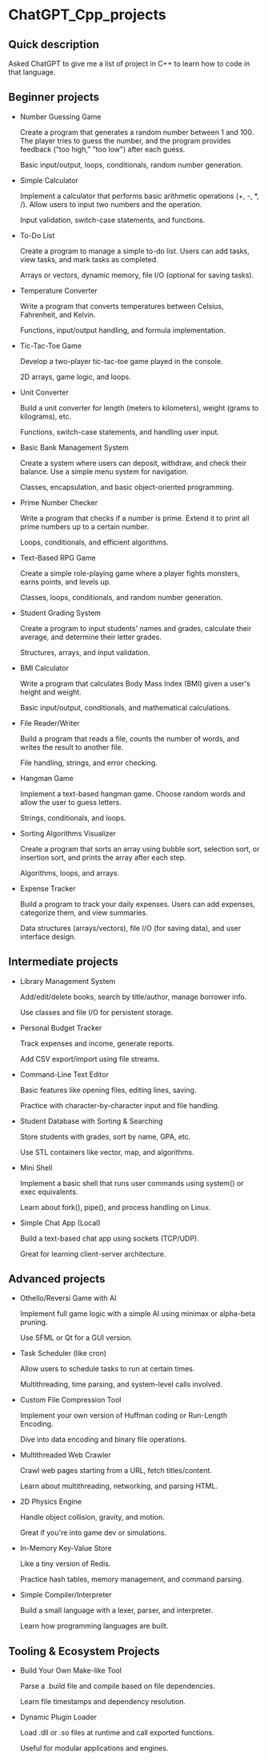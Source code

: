 # ChatGPT_Cpp_projects

## Quick description

Asked ChatGPT to give me a list of project in C++ to learn how to code in that language.

## Beginner projects

* Number Guessing Game

    Create a program that generates a random number between 1 and 100. The player tries to guess the number, and the program provides feedback ("too high," "too low") after each guess.

    Basic input/output, loops, conditionals, random number generation.

* Simple Calculator

    Implement a calculator that performs basic arithmetic operations (+, -, *, /). Allow users to input two numbers and the operation.

    Input validation, switch-case statements, and functions.

* To-Do List

    Create a program to manage a simple to-do list. Users can add tasks, view tasks, and mark tasks as completed.

    Arrays or vectors, dynamic memory, file I/O (optional for saving tasks).

* Temperature Converter

    Write a program that converts temperatures between Celsius, Fahrenheit, and Kelvin.

    Functions, input/output handling, and formula implementation.

* Tic-Tac-Toe Game

    Develop a two-player tic-tac-toe game played in the console. 

    2D arrays, game logic, and loops.

* Unit Converter

    Build a unit converter for length (meters to kilometers), weight (grams to kilograms), etc.

    Functions, switch-case statements, and handling user input.

* Basic Bank Management System

    Create a system where users can deposit, withdraw, and check their balance. Use a simple menu system for navigation.

    Classes, encapsulation, and basic object-oriented programming.

* Prime Number Checker

    Write a program that checks if a number is prime. Extend it to print all prime numbers up to a certain number.

    Loops, conditionals, and efficient algorithms.

* Text-Based RPG Game

    Create a simple role-playing game where a player fights monsters, earns points, and levels up.

    Classes, loops, conditionals, and random number generation.

* Student Grading System

    Create a program to input students' names and grades, calculate their average, and determine their letter grades.

    Structures, arrays, and input validation.

* BMI Calculator

    Write a program that calculates Body Mass Index (BMI) given a user's height and weight.

    Basic input/output, conditionals, and mathematical calculations.

* File Reader/Writer

    Build a program that reads a file, counts the number of words, and writes the result to another file.

    File handling, strings, and error checking.

* Hangman Game

    Implement a text-based hangman game. Choose random words and allow the user to guess letters.

    Strings, conditionals, and loops.


* Sorting Algorithms Visualizer
    
    Create a program that sorts an array using bubble sort, selection sort, or insertion sort, and prints the array after each step.
    
    Algorithms, loops, and arrays.

* Expense Tracker
    
    Build a program to track your daily expenses. Users can add expenses, categorize them, and view summaries.
    
    Data structures (arrays/vectors), file I/O (for saving data), and user interface design.


## Intermediate projects

* Library Management System

    Add/edit/delete books, search by title/author, manage borrower info.

    Use classes and file I/O for persistent storage.

* Personal Budget Tracker

    Track expenses and income, generate reports.

    Add CSV export/import using file streams.

* Command-Line Text Editor

    Basic features like opening files, editing lines, saving.

    Practice with character-by-character input and file handling.

* Student Database with Sorting & Searching

    Store students with grades, sort by name, GPA, etc.

    Use STL containers like vector, map, and algorithms.

* Mini Shell

    Implement a basic shell that runs user commands using system() or exec equivalents.

    Learn about fork(), pipe(), and process handling on Linux.

* Simple Chat App (Local)

    Build a text-based chat app using sockets (TCP/UDP).

    Great for learning client-server architecture.


## Advanced projects

* Othello/Reversi Game with AI

    Implement full game logic with a simple AI using minimax or alpha-beta pruning.

    Use SFML or Qt for a GUI version.

* Task Scheduler (like cron)

    Allow users to schedule tasks to run at certain times.

    Multithreading, time parsing, and system-level calls involved.

* Custom File Compression Tool

    Implement your own version of Huffman coding or Run-Length Encoding.

    Dive into data encoding and binary file operations.

* Multithreaded Web Crawler

    Crawl web pages starting from a URL, fetch titles/content.

    Learn about multithreading, networking, and parsing HTML.

* 2D Physics Engine

    Handle object collision, gravity, and motion.

    Great if you're into game dev or simulations.

* In-Memory Key-Value Store

    Like a tiny version of Redis.

    Practice hash tables, memory management, and command parsing.

* Simple Compiler/Interpreter

    Build a small language with a lexer, parser, and interpreter.

    Learn how programming languages are built.

## Tooling & Ecosystem Projects

* Build Your Own Make-like Tool

    Parse a .build file and compile based on file dependencies.

    Learn file timestamps and dependency resolution.

* Dynamic Plugin Loader

    Load .dll or .so files at runtime and call exported functions.

    Useful for modular applications and engines.